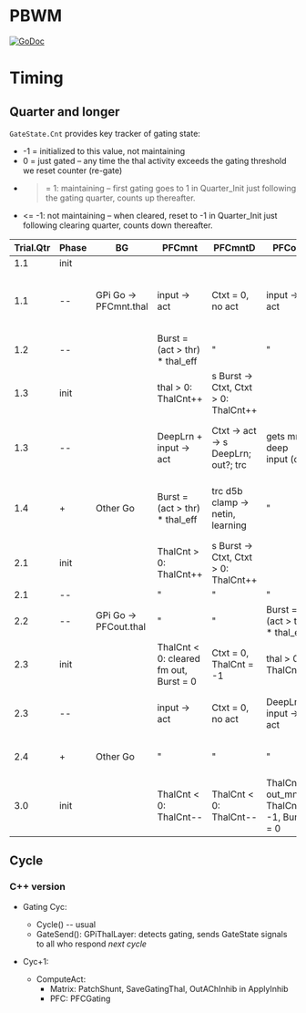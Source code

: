 # PBWM

[![GoDoc](https://godoc.org/github.com/emer/leabra/pbwm?status.svg)](https://godoc.org/github.com/emer/leabra/pbwm)


# Timing

## Quarter and longer

`GateState.Cnt` provides key tracker of gating state:
* -1 = initialized to this value, not maintaining
* 0 = just gated – any time the thal activity exceeds the gating threshold we reset counter (re-gate)
* >= 1: maintaining – first gating goes to 1 in Quarter_Init just following the gating quarter, counts up thereafter.
* <= -1: not maintaining – when cleared, reset to -1 in Quarter_Init just following clearing quarter, counts down thereafter.


| Trial.Qtr | Phase | BG                       | PFCmnt                                          | PFCmntD                                                    | PFCout                                                 | PFCoutD                                                    | Notes                       a                    |
|-----------|-------|--------------------------|-------------------------------------------------|--------------------------------------------------------------|--------------------------------------------------------|--------------------------------------------------------------|-------------------------------------------------|
| 1.1       | init  |                          |                                                 |                                                              |                                                        |                                                              |                                                 |
| 1.1       | --    | GPi Go -&gt; PFCmnt.thal | input -&gt; act                                 | Ctxt = 0, no act                                       | input -&gt; act                                        | Ctxt = 0, no act                                       | cortico-cortical super only, gate mid-quarter   |
| 1.2       | --    |                          | Burst = (act &gt; thr) * thal_eff         | "                                                            | "                                                      | "                                                            | mnt super d5b gets gating signal                |
| 1.3       | init  |                          | thal &gt; 0: ThalCnt++                        | s Burst -&gt; Ctxt, Ctxt &gt; 0: ThalCnt++ |                                                        | "                                                            | mnt deep gets d5b gated "context"               |
| 1.3       | --    |                          | DeepLrn + input -&gt; act                     | Ctxt -&gt; act -&gt; s DeepLrn; out?; trc            | gets mnt deep input (opt)                              | "                                                            | mnt continues w/ no out gating, out gets primed |
| 1.4       | +     | Other Go                 | Burst = (act &gt; thr) * thal_eff         | trc d5b clamp -&gt; netin, learning                          | "                                                      | "                                                            | TRC auto-encoder learning for mnt, via deep     |
| 2.1       | init  |                          | ThalCnt &gt; 0: ThalCnt++                   | s Burst -&gt; Ctxt, Ctxt &gt; 0: ThalCnt++ |                                                        | "                                                            | mnt continues                                   |
| 2.1       | --    |                          | "                                               | "                                                            | "                                                      | "                                                            |                                                 |
| 2.2       | --    | GPi Go -&gt; PFCout.thal | "                                               | "                                                            | Burst = (act &gt; thr) * thal_eff                | "                                                            | out super d5b gets gating signal                |
| 2.3       | init  |                          | ThalCnt &lt; 0: cleared fm out, Burst = 0 | Ctxt = 0, ThalCnt = -1                               | thal &gt; 0: ThalCnt++                               | s Burst -&gt; Ctxt, Ctxt &gt; 0: ThalCnt++ | out deep gets d5b gating                        |
| 2.3       | --    |                          | input -&gt; act                                 | Ctxt = 0, no act                                       | DeepLrn + input -&gt; act                            | Ctxt -&gt; act -&gt; s DeepLrn; output; trc          | out gating takes effect, driving actual output  |
| 2.4       | +     | Other Go                 | "                                               | "                                                            | "                                                      | "                                                            | continued output driving                        |
| 3.0       | init  |                          | ThalCnt &lt; 0: ThalCnt--                   | ThalCnt &lt; 0: ThalCnt--                                | ThalCnt &gt; out_mnt: ThalCnt = -1, Burst = 0 | Ctxt = 0: ThalCnt = -1                               | out gating cleared automatically after 1 trial  |


## Cycle

### C++ version

* Gating Cyc:
    + Cycle() -- usual
    + GateSend(): GPiThalLayer: detects gating, sends GateState signals to all who respond *next cycle*

* Cyc+1: 
    + ComputeAct:
        + Matrix: PatchShunt, SaveGatingThal, OutAChInhib in ApplyInhib
        + PFC:    PFCGating


